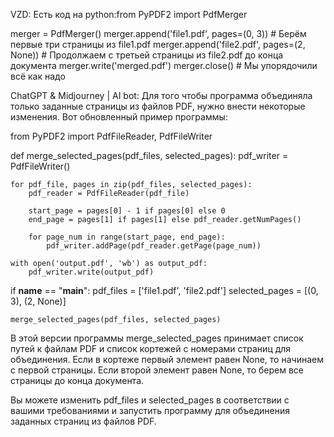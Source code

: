 VZD:
Есть код на python:from PyPDF2 import PdfMerger

merger = PdfMerger()
merger.append('file1.pdf', pages=(0, 3))  # Берём первые три страницы из file1.pdf
merger.append('file2.pdf', pages=(2, None))  # Продолжаем с третьей страницы из file2.pdf до конца документа
merger.write('merged.pdf')
merger.close()  # Мы упорядочили всё как надо

ChatGPT & Midjourney | AI bot:
Для того чтобы программа объединяла только заданные страницы из файлов PDF, нужно внести некоторые изменения. Вот обновленный пример программы:

from PyPDF2 import PdfFileReader, PdfFileWriter

def merge_selected_pages(pdf_files, selected_pages):
    pdf_writer = PdfFileWriter()

    for pdf_file, pages in zip(pdf_files, selected_pages):
        pdf_reader = PdfFileReader(pdf_file)
        
        start_page = pages[0] - 1 if pages[0] else 0
        end_page = pages[1] if pages[1] else pdf_reader.getNumPages()

        for page_num in range(start_page, end_page):
            pdf_writer.addPage(pdf_reader.getPage(page_num))

    with open('output.pdf', 'wb') as output_pdf:
        pdf_writer.write(output_pdf)

if __name__ == "__main__":
    pdf_files = ['file1.pdf', 'file2.pdf']
    selected_pages = [(0, 3), (2, None)]

    merge_selected_pages(pdf_files, selected_pages)


В этой версии программы merge_selected_pages принимает список путей к файлам PDF и список кортежей с номерами страниц для объединения. Если в кортеже первый элемент равен None, то начинаем с первой страницы. Если второй элемент равен None, то берем все страницы до конца документа.

Вы можете изменить pdf_files и selected_pages в соответствии с вашими требованиями и запустить программу для объединения заданных страниц из файлов PDF.